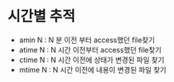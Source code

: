 # 시간별 추적

* amin N : N 분 이전 부터 access했던 file찾기
* atime N : N 시간 이전부터 access했던 file찾기
* ctime N : N 시간 이전에 상태가 변경된 파일 찾기
* mtime N : N 시간 이전에 내용이 변경된 파일 찾기
